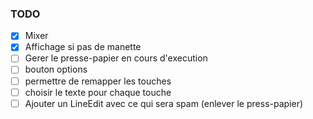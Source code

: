### TODO
- [X] Mixer 
- [X] Affichage si pas de manette
- [ ] Gerer le presse-papier en cours d'execution
- [ ] bouton options
- [ ] permettre de remapper les touches
- [ ] choisir le texte pour chaque touche
- [ ] Ajouter un LineEdit avec ce qui sera spam (enlever le press-papier)